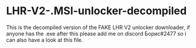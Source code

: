 # LHR-V2-.MSI-unlocker-decompiled

This is the decompiled version of the FAKE LHR V2 unlocker downloader, if anyone has the .exe after this please add me on discord Борис#2477 so i can also have a look at this file.
